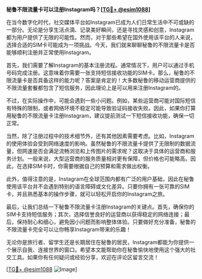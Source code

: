 **秘鲁不限流量卡可以注册Instagram吗？[[TG💪+ @esim1088](https://t.me/s/esim1088)]**

在当今数字化时代，社交媒体平台如Instagram已成为人们日常生活中不可或缺的一部分。无论是分享生活点滴、记录美好瞬间，还是寻找灵感和创意，Instagram都为用户提供了无限的可能性。然而，对于那些希望在国外使用该平台的人来说，选择合适的SIM卡可能成为一项挑战。今天，我们就来聊聊秘鲁的不限流量卡是否能够顺利注册并正常使用Instagram。

首先，我们需要了解Instagram的基本注册流程。通常情况下，用户可以通过手机号码完成注册。这意味着你需要一张支持短信接收功能的SIM卡。那么，秘鲁的不限流量卡是否具备这样的能力呢？答案是肯定的！大多数秘鲁的移动运营商提供的不限流量套餐都包含了短信服务，因此理论上是可以用来注册Instagram的。

不过，在实际操作中，可能会遇到一些小问题。例如，某些运营商可能对国际短信有特殊的限制，或者网络环境不稳定可能导致验证码接收失败。因此，如果你打算用秘鲁的不限流量卡注册Instagram，建议提前测试一下短信接收功能，确保一切正常。

当然，除了注册过程中的技术细节外，还有其他因素需要考虑。比如，Instagram的使用体验会受到网络速度的影响。虽然秘鲁的不限流量卡提供了无限制的数据流量，但网速是否会满足流畅浏览和上传图片的需求呢？这取决于具体的运营商和服务计划。一般来说，大型运营商的服务质量相对更有保障，但价格也可能略高。因此，在选择SIM卡时，你需要根据自己的预算和需求做出权衡。

此外，值得注意的是，Instagram在全球范围内都有广泛的用户基础，因此在秘鲁使用该平台并不会遇到特别的语言障碍或文化差异。只要你拥有一张可靠的SIM卡，并且熟悉基本的操作步骤，就可以轻松开启你的Instagram之旅。

最后，让我们总结一下秘鲁不限流量卡注册Instagram的关键点。首先，确保你的SIM卡支持短信服务；其次，选择信誉良好的运营商以获得稳定的网络连接；最后，保持耐心和细心，避免因小问题而影响整体体验。只要做好充分准备，秘鲁的不限流量卡完全可以让你畅享Instagram带来的乐趣！

无论你是旅行者、留学生还是长期居住在秘鲁的居民，Instagram都能为你提供一个展示自我、连接世界的窗口。希望本文能帮助你在秘鲁愉快地使用这个强大的社交工具。如果你有任何疑问或经验分享，欢迎在评论区留言交流！

[[TG💪+ @esim1088](https://t.me/s/esim1088) ![Image](https://i.postimg.cc/4NQfJmqS/Snipaste-2025-05-13-00-14-12.png)]